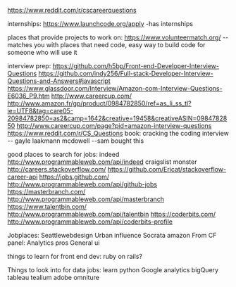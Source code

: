 https://www.reddit.com/r/cscareerquestions

internships:
https://www.launchcode.org/apply    -has internships

places that provide projects to work on:
https://www.volunteermatch.org/     --matches you with places that need code, easy way to build code for someone who will use it

interview prep:
https://github.com/h5bp/Front-end-Developer-Interview-Questions 
https://github.com/indy256/Full-stack-Developer-Interview-Questions-and-Answers#javascript
https://www.glassdoor.com/Interview/Amazon-com-Interview-Questions-E6036_P9.htm
http://www.careercup.com/
http://www.amazon.fr/gp/product/0984782850/ref=as_li_ss_tl?ie=UTF8&tag=care05-20984782850=as2&camp=1642&creative=19458&creativeASIN=0984782850
http://www.careercup.com/page?pid=amazon-interview-questions
https://www.reddit.com/r/CS_Questions 
book: cracking the coding interview -- gayle laakmann mcdowell --sam bought this


good places to search for jobs:
indeed    http://www.programmableweb.com/api/indeed
craigslist
monster
http://careers.stackoverflow.com/   https://github.com/Ericat/stackoverflow-career-api
https://jobs.github.com/      http://www.programmableweb.com/api/github-jobs
https://masterbranch.com/    http://www.programmableweb.com/api/masterbranch
https://www.talentbin.com/    http://www.programmableweb.com/api/talentbin
https://coderbits.com/      http://www.programmableweb.com/api/coderbits-profile


Jobplaces:
  Seattlewebdesign
  Urban influence
  Socrata
  amazon
  From CF panel:
  	Analytics pros
	   General ui


things to learn for front end dev:
  ruby on rails?


Things to look into for data jobs:
  learn python
  Google analytics
  bigQuery
  tableau
  tealium
  adobe omniture







  
